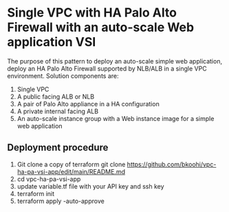 # Single VPC with HA Palo Alto Firewall with an auto-scale Web application VSI
The purpose of this pattern to deploy an auto-scale simple web application, deploy an HA Palo Alto Firewall supported by NLB/ALB in a single VPC environment.
Solution components are:
1. Single VPC
2. A public facing ALB or NLB
3. A pair of Palo Alto appliance in a HA configuration
4. A private internal facing ALB
5. An auto-scale instance group with a Web instance image for a simple web application


## Deployment procedure
1. Git clone a copy of terraform
git clone https://github.com/bkoohi/vpc-ha-pa-vsi-app/edit/main/README.md
2. cd vpc-ha-pa-vsi-app
3. update variable.tf file with your API key and ssh key
4. terraform init
5. terraform apply -auto-approve 
